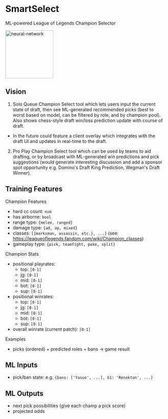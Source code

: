 # SmartSelect

ML-powered League of Legends Champion Selector

<img alt="neural-network" src="https://i.imgur.com/z8dYqpV.png" width="150" />

## Vision

1. Solo Queue Champion Select tool which lets users input the current state of draft, then see ML-generated recommended picks (best to worst based on model, can be filtered by role, and by champion pool). Also shows chess-style draft win/loss prediction update with course of draft.

- In the future could feature a client overlay which integrates with the draft UI and updates in real-time to the draft.

2. Pro Play Champion Select tool which can be used by teams to aid drafting, or by broadcast with ML-generated win predictions and pick suggestions (would generate interesting discussion and add a sponsor spot opportunity e.g. Domino's Draft King Prediction, Wegman's Draft Winner).

## Training Features

Champion Features

- hard cc count: `num`
- has airborne: `bool`
- range type: `{melee, ranged}`
- damage type: `{ad, ap, mixed}`
- classes: `[{marksman, assassin, etc.}, ...]` (see: https://leagueoflegends.fandom.com/wiki/Champion_classes)
- gameplay type: `{pick, teamfight, poke, split}`

Champion Stats

- positional playrates:
  - top: `[0-1]`
  - jg: `[0-1]`
  - mid: `[0-1]`
  - bot: `[0-1]`
  - sup: `[0-1]`
- positional winrates:
  - top: `[0-1]`
  - jg: `[0-1]`
  - mid: `[0-1]`
  - bot: `[0-1]`
  - sup: `[0-1]`
- overall winrate (current patch): `[0-1]`

Examples

- picks (ordered) + predicted roles + bans -> game result

## ML Inputs

- pick/ban state: e.g. `{bans: ['Yasuo', ...], b1: 'Renekton', ...}`

## ML Outputs

- next pick possibilities (give each champ a pick score)
- projected odds

